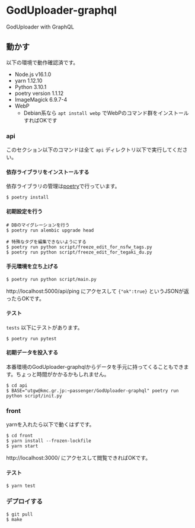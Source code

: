 # GodUploader-graphql
GodUploader with GraphQL

## 動かす

以下の環境で動作確認済です。

- Node.js v16.1.0
- yarn 1.12.10
- Python 3.10.1
- poetry version 1.1.12
- ImageMagick 6.9.7-4
- WebP
  - Debian系なら `apt install webp` でWebPのコマンド群をインストールすればOKです

### api

このセクション以下のコマンドは全て `api` ディレクトリ以下で実行してください。

#### 依存ライブラリをインストールする

依存ライブラリの管理は[poetry](https://python-poetry.org/)で行っています。

```
$ poetry install
```

#### 初期設定を行う

```
# DBのマイグレーションを行う
$ poetry run alembic upgrade head

# 特殊なタグを編集できないようにする
$ poetry run python script/freeze_edit_for_nsfw_tags.py
$ poetry run python script/freeze_edit_for_tegaki_du.py
```

#### 手元環境を立ち上げる

```
$ poetry run python script/main.py
```

http://localhost:5000/api/ping にアクセスして `{"ok":true}` というJSONが返ったらOKです。

#### テスト

`tests` 以下にテストがあります。

```
$ poetry run pytest
```

#### 初期データを投入する

本番環境のGodUploader-graphqlからデータを手元に持ってくることもできます。ちょっと時間がかかるかもしれません。

```
$ cd api
$ BASE="utgw@kmc.gr.jp:~passenger/GodUploader-graphql" poetry run python script/init.py
```

### front

yarnを入れたら以下で動くはずです。

```
$ cd front
$ yarn install --frozen-lockfile
$ yarn start
```

http://localhost:3000/ にアクセスして閲覧できればOKです。

#### テスト

```
$ yarn test
```

### デプロイする

```
$ git pull
$ make
```
